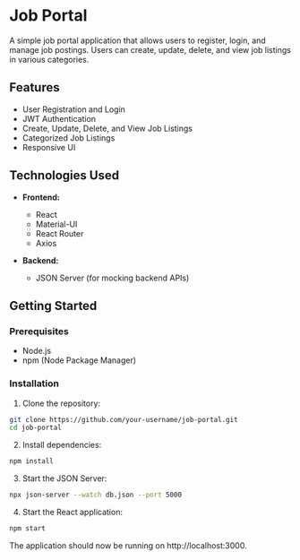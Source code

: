 # Job Portal

A simple job portal application that allows users to register, login, and manage job postings. Users can create, update, delete, and view job listings in various categories.

## Features

- User Registration and Login
- JWT Authentication
- Create, Update, Delete, and View Job Listings
- Categorized Job Listings
- Responsive UI

## Technologies Used

- **Frontend:**
  - React
  - Material-UI
  - React Router
  - Axios

- **Backend:**
  - JSON Server (for mocking backend APIs)

## Getting Started

### Prerequisites

- Node.js
- npm (Node Package Manager)

### Installation

1. Clone the repository:

```sh
git clone https://github.com/your-username/job-portal.git
cd job-portal
```
2. Install dependencies:
```sh
npm install
```
3. Start the JSON Server:
```sh
npx json-server --watch db.json --port 5000
```
4. Start the React application:
```sh
npm start
```
The application should now be running on http://localhost:3000.




